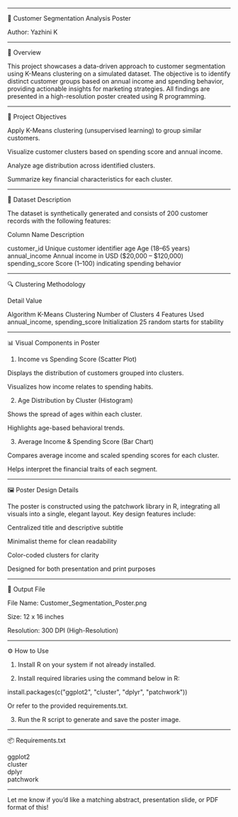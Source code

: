 
---

🧠 Customer Segmentation Analysis Poster

Author: Yazhini K


---

📌 Overview

This project showcases a data-driven approach to customer segmentation using K-Means clustering on a simulated dataset. The objective is to identify distinct customer groups based on annual income and spending behavior, providing actionable insights for marketing strategies. All findings are presented in a high-resolution poster created using R programming.


---

🎯 Project Objectives

Apply K-Means clustering (unsupervised learning) to group similar customers.

Visualize customer clusters based on spending score and annual income.

Analyze age distribution across identified clusters.

Summarize key financial characteristics for each cluster.



---

📂 Dataset Description

The dataset is synthetically generated and consists of 200 customer records with the following features:

Column Name	Description

customer_id	Unique customer identifier
age	Age (18–65 years)
annual_income	Annual income in USD ($20,000 – $120,000)
spending_score	Score (1–100) indicating spending behavior



---

🔍 Clustering Methodology

Detail	Value

Algorithm	K-Means Clustering
Number of Clusters	4
Features Used	annual_income, spending_score
Initialization	25 random starts for stability



---

📊 Visual Components in Poster

1. Income vs Spending Score (Scatter Plot)

Displays the distribution of customers grouped into clusters.

Visualizes how income relates to spending habits.



2. Age Distribution by Cluster (Histogram)

Shows the spread of ages within each cluster.

Highlights age-based behavioral trends.



3. Average Income & Spending Score (Bar Chart)

Compares average income and scaled spending scores for each cluster.

Helps interpret the financial traits of each segment.





---

🖼️ Poster Design Details

The poster is constructed using the patchwork library in R, integrating all visuals into a single, elegant layout. Key design features include:

Centralized title and descriptive subtitle

Minimalist theme for clean readability

Color-coded clusters for clarity

Designed for both presentation and print purposes



---

📁 Output File

File Name: Customer_Segmentation_Poster.png

Size: 12 x 16 inches

Resolution: 300 DPI (High-Resolution)



---

⚙️ How to Use

1. Install R on your system if not already installed.


2. Install required libraries using the command below in R:

install.packages(c("ggplot2", "cluster", "dplyr", "patchwork"))

Or refer to the provided requirements.txt.


3. Run the R script to generate and save the poster image.




---

📦 Requirements.txt

ggplot2  
cluster  
dplyr  
patchwork


---

Let me know if you’d like a matching abstract, presentation slide, or PDF format of this!

